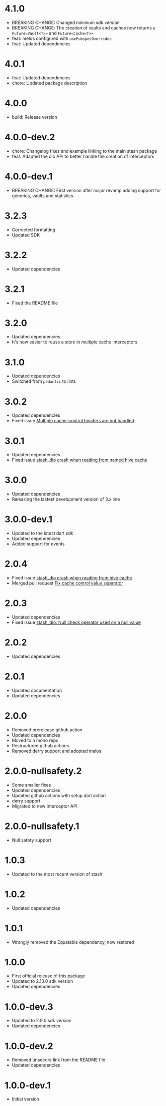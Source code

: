 # 4.1.0

- BREAKING CHANGE: Changed minimum sdk version
- BREAKING CHANGE: The creation of vaults and caches now returns a `Future<Vault<T>>` and `Future<Cache<T>>`
- feat: melos configured with `usePubspecOverrides`
- feat: Updated dependencies

# 4.0.1

- feat: Updated dependencies
- chore: Updated package description

# 4.0.0

- build: Release version

# 4.0.0-dev.2

- chore: Changelog fixes and example linking to the main stash package
- feat: Adapted the dio API to better handle the creation of interceptors

# 4.0.0-dev.1

- BREAKING CHANGE: First version after major revamp adding support for generics, vaults and statistics

# 3.2.3

- Corrected formatting
- Updated SDK

# 3.2.2

- Updated dependencies

# 3.2.1

- Fixed the README file

# 3.2.0

- Updated dependencies
- It's now easier to reuse a store in multiple cache interceptors

# 3.1.0

- Updated dependencies
- Switched from `pedantic` to lints

# 3.0.2

- Updated dependencies
- Fixed issue [Multiple cache-control headers are not handled](https://github.com/ivoleitao/stash/issues/14)

# 3.0.1

- Updated dependencies
- Fixed issue [stash_dio crash when reading from named hive cache](https://github.com/ivoleitao/stash/issues/13)

# 3.0.0

- Updated dependencies
- Releasing the lastest development version of 3.x line

# 3.0.0-dev.1

- Updated to the latest dart sdk
- Updated dependencies
- Added support for events

# 2.0.4

- Fixed issue [stash_dio crash when reading from hive cache](https://github.com/ivoleitao/stash/issues/9)
- Merged pull request [Fix cache control value separator](https://github.com/ivoleitao/stash/pull/10)

# 2.0.3

- Updated dependencies
- Fixed issue [stash_dio: Null check operator used on a null value](https://github.com/ivoleitao/stash/issues/8)

# 2.0.2

- Updated dependencies

# 2.0.1

- Updated documentation
- Updated dependencies

# 2.0.0

- Removed prerelease github action
- Updated dependencies
- Moved to a mono repo
- Restructured github actions
- Removed derry support and adopted melos

# 2.0.0-nullsafety.2

- Some smaller fixes
- Updated dependencies
- Updated github actions with setup dart action
- derry support
- Migrated to new interceptor API

# 2.0.0-nullsafety.1

- Null safety support

# 1.0.3

- Updated to the most recent version of stash

# 1.0.2

- Updated dependencies

# 1.0.1

- Wrongly removed the Equatable dependency, now restored

# 1.0.0

- First official release of this package
- Updated to 2.10.0 sdk version
- Updated dependencies

# 1.0.0-dev.3

- Updated to 2.9.0 sdk version
- Updated dependencies

# 1.0.0-dev.2

- Removed unsecure link from the README file
- Updated dependencies

# 1.0.0-dev.1

- Initial version
